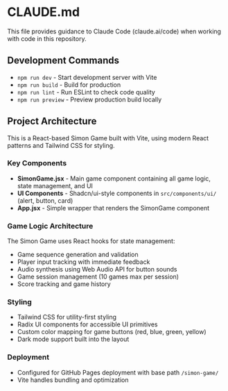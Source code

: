 # CLAUDE.md

This file provides guidance to Claude Code (claude.ai/code) when working with code in this repository.

## Development Commands

- `npm run dev` - Start development server with Vite
- `npm run build` - Build for production
- `npm run lint` - Run ESLint to check code quality
- `npm run preview` - Preview production build locally

## Project Architecture

This is a React-based Simon Game built with Vite, using modern React patterns and Tailwind CSS for styling.

### Key Components
- **SimonGame.jsx** - Main game component containing all game logic, state management, and UI
- **UI Components** - Shadcn/ui-style components in `src/components/ui/` (alert, button, card)
- **App.jsx** - Simple wrapper that renders the SimonGame component

### Game Logic Architecture
The Simon Game uses React hooks for state management:
- Game sequence generation and validation
- Player input tracking with immediate feedback
- Audio synthesis using Web Audio API for button sounds
- Game session management (10 games max per session)
- Score tracking and game history

### Styling
- Tailwind CSS for utility-first styling
- Radix UI components for accessible UI primitives
- Custom color mapping for game buttons (red, blue, green, yellow)
- Dark mode support built into the layout

### Deployment
- Configured for GitHub Pages deployment with base path `/simon-game/`
- Vite handles bundling and optimization